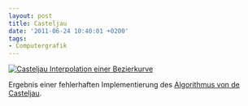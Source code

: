 ```yaml
---
layout: post
title: Casteljau
date: '2011-06-24 10:40:01 +0200'
tags:
- Computergrafik
---
```

<p><a href="http://www.flickr.com/photos/tacker/5865555247/in/set-72157623378309778/"><img src="http://farm6.static.flickr.com/5024/5865555247_a1e729df90.jpg" alt="Casteljau Interpolation einer Bezierkurve" /></a></p>
<p>Ergebnis einer fehlerhaften Implementierung des <a href="http://en.wikipedia.org/wiki/De_Casteljau%27s_algorithm">Algorithmus von de Casteljau</a>.</p>
